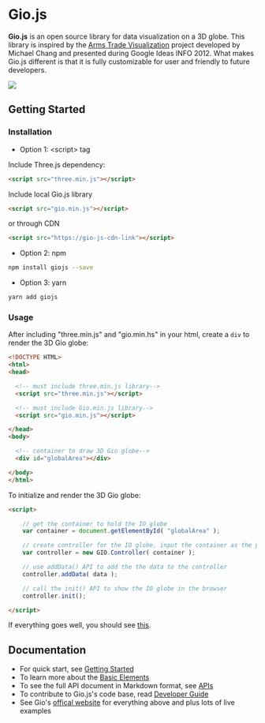 # Gio.js
**Gio.js** is an open source library for data visualization on a 3D globe. This library is inspired by the [Arms Trade Visualization](http://armsglobe.chromeexperiments.com/) project developed by Michael Chang and presented during Google Ideas INFO 2012. What makes Gio.js different is that it is fully customizable for user and friendly to future developers.

<!-- [START screenshot] -->
<p>
  <a href="https://github.com/syt123450/Gio.js/blob/master/assets/readme/Gio.png"><img src="https://github.com/syt123450/Gio.js/blob/master/assets/readme/Gio.png"/></a>
</p>
<!-- [END screenshot] -->

<!-- [START getstarted] -->
## Getting Started

### Installation
- Option 1: \<script\> tag

Include Three.js dependency:
```html
<script src="three.min.js"></script>
```
Include local Gio.js library
```html
<script src="gio.min.js"></script>
```
or through CDN
```html
<script src="https://gio-js-cdn-link"></script>
```
- Option 2: npm
```bash
npm install giojs --save
```
- Option 3: yarn
```bash
yarn add giojs
```
### Usage

After including "three.min.js" and "gio.min.hs" in your html, create a `div` to render the 3D Gio globe:

```html
<!DOCTYPE HTML>
<html>
<head>

  <!-- must include three.min.js library-->
  <script src="three.min.js"></script>

  <!-- must include Gio.min.js library-->
  <script src="gio.min.js"></script>

</head>
<body>

  <!-- container to draw 3D Gio globe-->
  <div id="globalArea"></div>

</body>
</html>

```
To initialize and render the 3D Gio globe:

```html
<script>

    // get the container to hold the IO globe
    var container = document.getElementById( "globalArea" );

    // create controller for the IO globe, input the container as the parameter
    var controller = new GIO.Controller( container );

    // use addData() API to add the the data to the controller
    controller.addData( data );

    // call the init() API to show the IO globe in the browser
    controller.init();

</script>
```
If everything goes well, you should see [this](jsfiddle-link).

<!-- [END getstarted] -->

<!-- [START documentation] -->
## Documentation
- For quick start, see [Getting Started]()
- To learn more about the [Basic Elements]()
- To see the full API document in Markdown format, see [APIs]()
- To contribute to Gio.js's code base, read [Developer Guide]()
- See Gio's [offical website](www.giojs.org) for everything above and plus lots of live examples
<!-- [END documentation] -->


[screenshot-url]: http://via.placeholder.com/400x300
[npm-badge]: https://img.shields.io/badge/npm-v0.0.5-orange.svg
[npm-badge-url]: https://www.npmjs.com/package/giojs
[license-badge]: https://img.shields.io/badge/license-MIT-brightgreen.svg
[license-badge-url]: https://github.com/syt123450/Gio.js/blob/master/LICENSE
[dependencies-badge]: https://img.shields.io/badge/dependencies-Three.js-brightgreen.svg
[dependencies-badge-url]: https://github.com/mrdoob/three.js/
